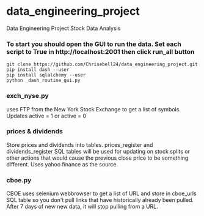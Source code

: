 # data_engineering_project
Data Engineering Project Stock Data Analysis


### To start you should open the GUI to run the data. Set each script to True in http://localhost:2001 then click run_all button
```
git clone https://github.com/Chrisebell24/data_engineering_project.git
pip install dash --user
pip install sqlalchemy --user
python _dash_routine_gui.py
```
### exch_nyse.py 
uses FTP from the New York Stock Exchange to get a list of symbols. Updates active = 1 or active = 0

### prices & dividends
Store prices and dividends into tables. prices_register and dividends_register SQL tables will be used for updating on stock splits or other actions that would cause the previous close price to be something different. Uses yahoo finance as the source.

### cboe.py
CBOE uses selenium webbrowser to get a list of URL and store in cboe_urls SQL table so you don't pull links that have historically already been pulled. After 7 days of new new data, it will stop pulling from a URL.
